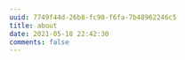 ```yaml
---
uuid: 7749f44d-26b8-fc98-f6fa-7b48962246c5
title: about
date: 2021-05-18 22:42:30
comments: false
---
```

